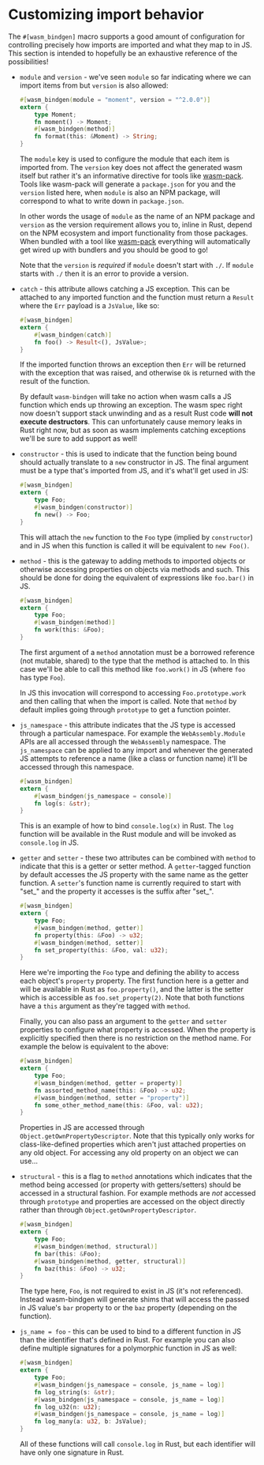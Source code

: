 # Customizing import behavior

The `#[wasm_bindgen]` macro supports a good amount of configuration for
controlling precisely how imports are imported and what they map to in JS. This
section is intended to hopefully be an exhaustive reference of the
possibilities!

* `module` and `version` - we've seen `module` so far indicating where we can
  import items from but `version` is also allowed:

  ```rust
  #[wasm_bindgen(module = "moment", version = "^2.0.0")]
  extern {
      type Moment;
      fn moment() -> Moment;
      #[wasm_bindgen(method)]
      fn format(this: &Moment) -> String;
  }
  ```

  The `module` key is used to configure the module that each item is imported
  from. The `version` key does not affect the generated wasm itself but rather
  it's an informative directive for tools like [wasm-pack]. Tools like wasm-pack
  will generate a `package.json` for you and the `version` listed here, when
  `module` is also an NPM package, will correspond to what to write down in
  `package.json`.

  In other words the usage of `module` as the name of an NPM package and
  `version` as the version requirement allows you to, inline in Rust, depend on
  the NPM ecosystem and import functionality from those packages. When bundled
  with a tool like [wasm-pack] everything will automatically get wired up with
  bundlers and you should be good to go!

  Note that the `version` is *required* if `module` doesn't start with `./`. If
  `module` starts with `./` then it is an error to provide a version.

[wasm-pack]: https://github.com/rustwasm/wasm-pack

* `catch` - this attribute allows catching a JS exception. This can be attached
  to any imported function and the function must return a `Result` where the
  `Err` payload is a `JsValue`, like so:

  ```rust
  #[wasm_bindgen]
  extern {
      #[wasm_bindgen(catch)]
      fn foo() -> Result<(), JsValue>;
  }
  ```

  If the imported function throws an exception then `Err` will be returned with
  the exception that was raised, and otherwise `Ok` is returned with the result
  of the function.

  By default `wasm-bindgen` will take no action when wasm calls a JS function
  which ends up throwing an exception. The wasm spec right now doesn't support
  stack unwinding and as a result Rust code **will not execute destructors**.
  This can unfortunately cause memory leaks in Rust right now, but as soon as
  wasm implements catching exceptions we'll be sure to add support as well!

* `constructor` - this is used to indicate that the function being bound should
  actually translate to a `new` constructor in JS. The final argument must be a
  type that's imported from JS, and it's what'll get used in JS:

  ```rust
  #[wasm_bindgen]
  extern {
      type Foo;
      #[wasm_bindgen(constructor)]
      fn new() -> Foo;
  }
  ```

  This will attach the `new` function to the `Foo` type (implied by
  `constructor`) and in JS when this function is called it will be equivalent to
  `new Foo()`.

* `method` - this is the gateway to adding methods to imported objects or
  otherwise accessing properties on objects via methods and such. This should be
  done for doing the equivalent of expressions like `foo.bar()` in JS.

  ```rust
  #[wasm_bindgen]
  extern {
      type Foo;
      #[wasm_bindgen(method)]
      fn work(this: &Foo);
  }
  ```

  The first argument of a `method` annotation must be a borrowed reference (not
  mutable, shared) to the type that the method is attached to. In this case
  we'll be able to call this method like `foo.work()` in JS (where `foo` has
  type `Foo`).

  In JS this invocation will correspond to accessing `Foo.prototype.work` and
  then calling that when the import is called. Note that `method` by default
  implies going through `prototype` to get a function pointer.

* `js_namespace` - this attribute indicates that the JS type is accessed through
  a particular namespace. For example the `WebAssembly.Module` APIs are all
  accessed through the `WebAssembly` namespace. The `js_namespace` can be
  applied to any import and whenever the generated JS attempts to reference a
  name (like a class or function name) it'll be accessed through this namespace.

  ```rust
  #[wasm_bindgen]
  extern {
      #[wasm_bindgen(js_namespace = console)]
      fn log(s: &str);
  }
  ```

  This is an example of how to bind `console.log(x)` in Rust. The `log` function
  will be available in the Rust module and will be invoked as `console.log` in
  JS.

* `getter` and `setter` - these two attributes can be combined with `method` to
  indicate that this is a getter or setter method. A `getter`-tagged function by
  default accesses the JS property with the same name as the getter function. A
  `setter`'s function name is currently required to start with "set\_" and the
  property it accesses is the suffix after "set\_".

  ```rust
  #[wasm_bindgen]
  extern {
      type Foo;
      #[wasm_bindgen(method, getter)]
      fn property(this: &Foo) -> u32;
      #[wasm_bindgen(method, setter)]
      fn set_property(this: &Foo, val: u32);
  }
  ```

  Here we're importing the `Foo` type and defining the ability to access each
  object's `property` property. The first function here is a getter and will be
  available in Rust as `foo.property()`, and the latter is the setter which is
  accessible as `foo.set_property(2)`. Note that both functions have a `this`
  argument as they're tagged with `method`.

  Finally, you can also pass an argument to the `getter` and `setter`
  properties to configure what property is accessed. When the property is
  explicitly specified then there is no restriction on the method name. For
  example the below is equivalent to the above:

  ```rust
  #[wasm_bindgen]
  extern {
      type Foo;
      #[wasm_bindgen(method, getter = property)]
      fn assorted_method_name(this: &Foo) -> u32;
      #[wasm_bindgen(method, setter = "property")]
      fn some_other_method_name(this: &Foo, val: u32);
  }
  ```

  Properties in JS are accessed through `Object.getOwnPropertyDescriptor`. Note
  that this typically only works for class-like-defined properties which aren't
  just attached properties on any old object. For accessing any old property on
  an object we can use...

* `structural` - this is a flag to `method` annotations which indicates that the
  method being accessed (or property with getters/setters) should be accessed in
  a structural fashion. For example methods are *not* accessed through
  `prototype` and properties are accessed on the object directly rather than
  through `Object.getOwnPropertyDescriptor`.

  ```rust
  #[wasm_bindgen]
  extern {
      type Foo;
      #[wasm_bindgen(method, structural)]
      fn bar(this: &Foo);
      #[wasm_bindgen(method, getter, structural)]
      fn baz(this: &Foo) -> u32;
  }
  ```

  The type here, `Foo`, is not required to exist in JS (it's not referenced).
  Instead wasm-bindgen will generate shims that will access the passed in JS
  value's `bar` property to or the `baz` property (depending on the function).

* `js_name = foo` - this can be used to bind to a different function in JS than
  the identifier that's defined in Rust. For example you can also define
  multiple signatures for a polymorphic function in JS as well:

  ```rust
  #[wasm_bindgen]
  extern {
      type Foo;
      #[wasm_bindgen(js_namespace = console, js_name = log)]
      fn log_string(s: &str);
      #[wasm_bindgen(js_namespace = console, js_name = log)]
      fn log_u32(n: u32);
      #[wasm_bindgen(js_namespace = console, js_name = log)]
      fn log_many(a: u32, b: JsValue);
  }
  ```

  All of these functions will call `console.log` in Rust, but each identifier
  will have only one signature in Rust.
